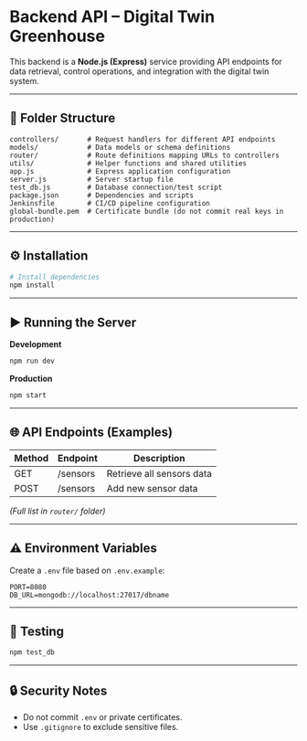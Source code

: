 # Backend API – Digital Twin Greenhouse

This backend is a **Node.js (Express)** service providing API endpoints for data retrieval, control operations, and integration with the digital twin system.

---

## 📂 Folder Structure
```
controllers/       # Request handlers for different API endpoints
models/            # Data models or schema definitions
router/            # Route definitions mapping URLs to controllers
utils/             # Helper functions and shared utilities
app.js             # Express application configuration
server.js          # Server startup file
test_db.js         # Database connection/test script
package.json       # Dependencies and scripts
Jenkinsfile        # CI/CD pipeline configuration
global-bundle.pem  # Certificate bundle (do not commit real keys in production)
```

---

## ⚙️ Installation
```bash
# Install dependencies
npm install
```

---

## ▶️ Running the Server
**Development**
```bash
npm run dev
```

**Production**
```bash
npm start
```

---

## 🌐 API Endpoints (Examples)
| Method | Endpoint       | Description               |
|--------|---------------|---------------------------|
| GET    | /sensors      | Retrieve all sensors data |
| POST   | /sensors      | Add new sensor data       |

*(Full list in `router/` folder)*

---

## ⚠️ Environment Variables
Create a `.env` file based on `.env.example`:
```
PORT=8080
DB_URL=mongodb://localhost:27017/dbname
```

---

## 🧪 Testing
```bash
npm test_db
```

---

## 🔒 Security Notes
- Do not commit `.env` or private certificates.
- Use `.gitignore` to exclude sensitive files.